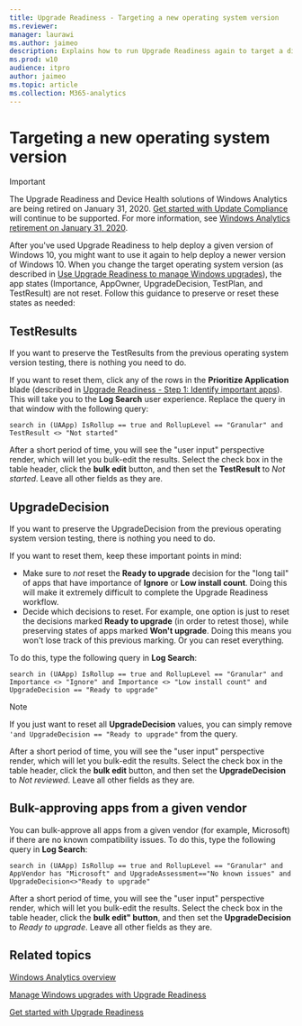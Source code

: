 ```yaml
---
title: Upgrade Readiness - Targeting a new operating system version
ms.reviewer: 
manager: laurawi
ms.author: jaimeo
description: Explains how to run Upgrade Readiness again to target a different operating system version or bulk-approve all apps from a given vendor
ms.prod: w10
audience: itpro
author: jaimeo
ms.topic: article
ms.collection: M365-analytics
---
```


# Targeting a new operating system version

>[!IMPORTANT]
>The Upgrade Readiness and Device Health solutions of Windows Analytics are being retired on January 31, 2020. [Get started with Update Compliance](../update/update-compliance-get-started.md) will continue to be supported. For more information, see [Windows Analytics retirement on January 31, 2020](https://support.microsoft.com/help/4521815/windows-analytics-retirement).

After you've used Upgrade Readiness to help deploy a given version of Windows 10, you might want to use it again to help deploy a newer version of Windows 10. When you change the target operating system version (as described in [Use Upgrade Readiness to manage Windows upgrades](use-upgrade-readiness-to-manage-windows-upgrades.md#target-version)), the app states (Importance, AppOwner, UpgradeDecision, TestPlan, and TestResult) are not reset. Follow this guidance to preserve or reset these states as needed: 
 
## TestResults

If you want to preserve the TestResults from the previous operating system version testing, there is nothing you need to do.
 
If you want to reset them, click any of the rows in the **Prioritize Application** blade (described in [Upgrade Readiness - Step 1: Identify important apps](upgrade-readiness-identify-apps.md)). This will take you to the **Log Search** user experience. Replace the query in that window with the following query:
 
`search in (UAApp) IsRollup == true and RollupLevel == "Granular" and TestResult <> "Not started"`
 
After a short period of time, you will see the "user input" perspective render, which will let you bulk-edit the results. Select the check box in the table header, click the **bulk edit** button, and then set the **TestResult** to *Not started*. Leave all other fields as they are.
  
## UpgradeDecision
 
If you want to preserve the UpgradeDecision from the previous operating system version testing, there is nothing you need to do. 
 
If you want to reset them, keep these important points in mind:
 
- Make sure to *not* reset the **Ready to upgrade** decision for the "long tail" of apps that have importance of **Ignore** or **Low install count**. Doing this will make it extremely difficult to complete the Upgrade Readiness workflow.
- Decide which decisions to reset. For example, one option is just to reset the decisions marked **Ready to upgrade** (in order to retest those), while preserving states of apps marked **Won't upgrade**. Doing this means you won't lose track of this previous marking. Or you can reset everything.
 
To do this, type the following query in **Log Search**:
 
`search in (UAApp) IsRollup == true and RollupLevel == "Granular" and Importance <> "Ignore" and Importance <> "Low install count" and UpgradeDecision == "Ready to upgrade"` 

>[!NOTE]
>If you just want to reset all **UpgradeDecision** values, you can simply remove `'and UpgradeDecision == "Ready to upgrade"` from the query.

After a short period of time, you will see the "user input" perspective render, which will let you bulk-edit the results. Select the check box in the table header, click the **bulk edit** button, and then set the **UpgradeDecision** to *Not reviewed*. Leave all other fields as they are.
 
 
## Bulk-approving apps from a given vendor
 
You can bulk-approve all apps from a given vendor (for example, Microsoft) if there are no known compatibility issues. To do this, type the following query in **Log Search**:
 
`search in (UAApp) IsRollup == true and RollupLevel == "Granular" and AppVendor has "Microsoft" and UpgradeAssessment=="No known issues" and UpgradeDecision<>"Ready to upgrade"`
 
After a short period of time, you will see the "user input" perspective render, which will let you bulk-edit the results. Select the check box in the table header, click the **bulk edit" button**, and then set the **UpgradeDecision** to *Ready to upgrade*. Leave all other fields as they are.

## Related topics

[Windows Analytics overview](../update/windows-analytics-overview.md)

[Manage Windows upgrades with Upgrade Readiness](manage-windows-upgrades-with-upgrade-readiness.md)

[Get started with Upgrade Readiness](upgrade-readiness-get-started.md)

